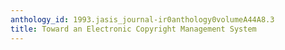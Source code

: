 ```yaml
---
anthology_id: 1993.jasis_journal-ir0anthology0volumeA44A8.3
title: Toward an Electronic Copyright Management System
---
```

